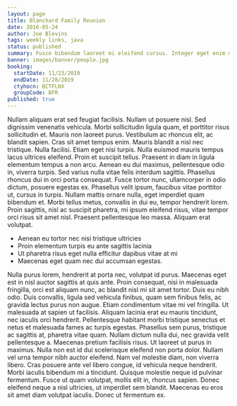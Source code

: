 ```yaml
---
layout: page
title: Blanchard Family Reunion
date: 2016-05-24
author: Joe Blevins
tags: weekly links, java
status: published
summary: Fusce bibendum laoreet mi eleifend cursus. Integer eget enim magna.
banner: images/banner/people.jpg
booking:
  startDate: 11/23/2019
  endDate: 11/28/2019
  ctyhocn: BCTFLHX
  groupCode: BFR
published: true
---
```

Nullam aliquam erat sed feugiat facilisis. Nullam ut posuere nisl. Sed dignissim venenatis vehicula. Morbi sollicitudin ligula quam, et porttitor risus sollicitudin et. Mauris non laoreet purus. Vestibulum ac rhoncus elit, ac blandit sapien. Cras sit amet tempus enim. Mauris blandit a nisl nec tristique. Nulla facilisi. Etiam eget nisi turpis.
Nulla euismod mauris tempus lacus ultrices eleifend. Proin et suscipit tellus. Praesent in diam in ligula elementum tempus a non arcu. Aenean eu dui maximus, pellentesque odio in, viverra turpis. Sed varius nulla vitae felis interdum sagittis. Phasellus rhoncus dui in orci porta consequat. Fusce tortor nunc, ullamcorper in odio dictum, posuere egestas ex. Phasellus velit ipsum, faucibus vitae porttitor ut, cursus in turpis. Nullam mattis ornare nulla, eget imperdiet quam bibendum et. Morbi tellus metus, convallis in dui eu, tempor hendrerit lorem. Proin sagittis, nisl ac suscipit pharetra, mi ipsum eleifend risus, vitae tempor orci risus sit amet nisl. Praesent pellentesque leo massa. Aliquam erat volutpat.

* Aenean eu tortor nec nisi tristique ultricies
* Proin elementum turpis eu ante sagittis lacinia
* Ut pharetra risus eget nulla efficitur dapibus vitae at mi
* Maecenas eget quam nec dui accumsan egestas.

Nulla purus lorem, hendrerit at porta nec, volutpat id purus. Maecenas eget est in nisl auctor sagittis at quis ante. Proin consequat, nisi in malesuada fringilla, orci est aliquam nunc, ac blandit nisl mi sit amet tortor. Duis eu nibh odio. Duis convallis, ligula sed vehicula finibus, quam sem finibus felis, ac gravida lectus purus non augue. Etiam condimentum vitae mi vel fringilla. Ut malesuada at sapien ut facilisis. Aliquam lacinia erat eu mauris tincidunt, nec iaculis orci hendrerit. Pellentesque habitant morbi tristique senectus et netus et malesuada fames ac turpis egestas. Phasellus sem purus, tristique ac sagittis at, pharetra vitae quam.
Nullam dictum nulla dui, nec gravida velit pellentesque a. Maecenas pretium facilisis risus. Ut laoreet ut purus in maximus. Nulla non est id dui scelerisque eleifend non porta dolor. Nullam vel urna tempor nibh auctor eleifend. Nam vel molestie diam, non viverra libero. Cras posuere ante vel libero congue, id vehicula neque hendrerit. Morbi iaculis bibendum mi a tincidunt. Quisque molestie neque id pulvinar fermentum. Fusce ut quam volutpat, mollis elit in, rhoncus sapien. Donec eleifend neque a nisl ultricies, ut imperdiet sem blandit. Maecenas eu eros sit amet diam volutpat iaculis. Donec ut fermentum ex.
